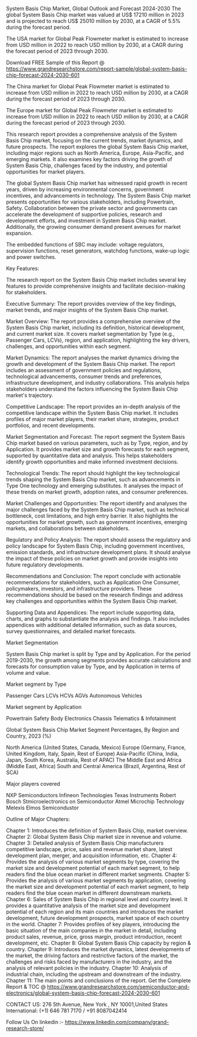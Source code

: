 System Basis Chip Market, Global Outlook and Forecast 2024-2030
The global System Basis Chip market was valued at US$ 17210 million in 2023 and is projected to reach US$ 25010 million by 2030, at a CAGR of 5.5% during the forecast period.

The USA market for Global Peak Flowmeter market is estimated to increase from USD million in 2022 to reach USD million by 2030, at a CAGR during the forecast period of 2023 through 2030.

Download FREE Sample of this Report @ https://www.grandresearchstore.com/report-sample/global-system-basis-chip-forecast-2024-2030-601

The China market for Global Peak Flowmeter market is estimated to increase from USD million in 2022 to reach USD million by 2030, at a CAGR during the forecast period of 2023 through 2030.

The Europe market for Global Peak Flowmeter market is estimated to increase from USD million in 2022 to reach USD million by 2030, at a CAGR during the forecast period of 2023 through 2030.

This research report provides a comprehensive analysis of the System Basis Chip market, focusing on the current trends, market dynamics, and future prospects. The report explores the global System Basis Chip market, including major regions such as North America, Europe, Asia-Pacific, and emerging markets. It also examines key factors driving the growth of System Basis Chip, challenges faced by the industry, and potential opportunities for market players.

The global System Basis Chip market has witnessed rapid growth in recent years, driven by increasing environmental concerns, government incentives, and advancements in technology. The System Basis Chip market presents opportunities for various stakeholders, including Powertrain, Safety. Collaboration between the private sector and governments can accelerate the development of supportive policies, research and development efforts, and investment in System Basis Chip market. Additionally, the growing consumer demand present avenues for market expansion.

The embedded functions of SBC may include: voltage regulators, supervision functions, reset generators, watchdog functions, wake-up logic and power switches.

Key Features:

The research report on the System Basis Chip market includes several key features to provide comprehensive insights and facilitate decision-making for stakeholders.

Executive Summary: The report provides overview of the key findings, market trends, and major insights of the System Basis Chip market.

Market Overview: The report provides a comprehensive overview of the System Basis Chip market, including its definition, historical development, and current market size. It covers market segmentation by Type (e.g., Passenger Cars, LCVs), region, and application, highlighting the key drivers, challenges, and opportunities within each segment.

Market Dynamics: The report analyses the market dynamics driving the growth and development of the System Basis Chip market. The report includes an assessment of government policies and regulations, technological advancements, consumer trends and preferences, infrastructure development, and industry collaborations. This analysis helps stakeholders understand the factors influencing the System Basis Chip market's trajectory.

Competitive Landscape: The report provides an in-depth analysis of the competitive landscape within the System Basis Chip market. It includes profiles of major market players, their market share, strategies, product portfolios, and recent developments.

Market Segmentation and Forecast: The report segment the System Basis Chip market based on various parameters, such as by Type, region, and by Application. It provides market size and growth forecasts for each segment, supported by quantitative data and analysis. This helps stakeholders identify growth opportunities and make informed investment decisions.

Technological Trends: The report should highlight the key technological trends shaping the System Basis Chip market, such as advancements in Type One technology and emerging substitutes. It analyses the impact of these trends on market growth, adoption rates, and consumer preferences.

Market Challenges and Opportunities: The report identify and analyses the major challenges faced by the System Basis Chip market, such as technical bottleneck, cost limitations, and high entry barrier. It also highlights the opportunities for market growth, such as government incentives, emerging markets, and collaborations between stakeholders.

Regulatory and Policy Analysis: The report should assess the regulatory and policy landscape for System Basis Chip, including government incentives, emission standards, and infrastructure development plans. It should analyse the impact of these policies on market growth and provide insights into future regulatory developments.

Recommendations and Conclusion: The report conclude with actionable recommendations for stakeholders, such as Application One Consumer, policymakers, investors, and infrastructure providers. These recommendations should be based on the research findings and address key challenges and opportunities within the System Basis Chip market.

Supporting Data and Appendices: The report include supporting data, charts, and graphs to substantiate the analysis and findings. It also includes appendices with additional detailed information, such as data sources, survey questionnaires, and detailed market forecasts.

Market Segmentation

System Basis Chip market is split by Type and by Application. For the period 2019-2030, the growth among segments provides accurate calculations and forecasts for consumption value by Type, and by Application in terms of volume and value.

Market segment by Type

Passenger Cars
LCVs
HCVs
AGVs
Autonomous Vehicles

Market segment by Application

Powertrain
Safety
Body Electronics
Chassis
Telematics & Infotainment

Global System Basis Chip Market Segment Percentages, By Region and Country, 2023 (%)

North America (United States, Canada, Mexico)
Europe (Germany, France, United Kingdom, Italy, Spain, Rest of Europe)
Asia-Pacific (China, India, Japan, South Korea, Australia, Rest of APAC)
The Middle East and Africa (Middle East, Africa)
South and Central America (Brazil, Argentina, Rest of SCA)

Major players covered

NXP Semiconductors
Infineon Technologies
Texas Instruments
Robert Bosch
Stmicroelectronics
on Semiconductor
Atmel
Microchip Technology
Melexis
Elmos Semicondustor

Outline of Major Chapters:

Chapter 1: Introduces the definition of System Basis Chip, market overview.
Chapter 2: Global System Basis Chip market size in revenue and volume.
Chapter 3: Detailed analysis of System Basis Chip manufacturers competitive landscape, price, sales and revenue market share, latest development plan, merger, and acquisition information, etc.
Chapter 4: Provides the analysis of various market segments by type, covering the market size and development potential of each market segment, to help readers find the blue ocean market in different market segments.
Chapter 5: Provides the analysis of various market segments by application, covering the market size and development potential of each market segment, to help readers find the blue ocean market in different downstream markets.
Chapter 6: Sales of System Basis Chip in regional level and country level. It provides a quantitative analysis of the market size and development potential of each region and its main countries and introduces the market development, future development prospects, market space of each country in the world.
Chapter 7: Provides profiles of key players, introducing the basic situation of the main companies in the market in detail, including product sales, revenue, price, gross margin, product introduction, recent development, etc.
Chapter 8: Global System Basis Chip capacity by region & country.
Chapter 9: Introduces the market dynamics, latest developments of the market, the driving factors and restrictive factors of the market, the challenges and risks faced by manufacturers in the industry, and the analysis of relevant policies in the industry.
Chapter 10: Analysis of industrial chain, including the upstream and downstream of the industry.
Chapter 11: The main points and conclusions of the report.
Get the Complete Report & TOC @ https://www.grandresearchstore.com/semiconductor-and-electronics/global-system-basis-chip-forecast-2024-2030-601

CONTACT US:
276 5th Avenue, New York , NY 10001,United States
International: (+1) 646 781 7170 / +91 8087042414

Follow Us On linkedin :- https://www.linkedin.com/company/grand-research-store/
